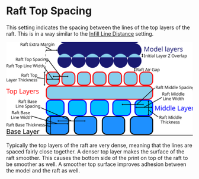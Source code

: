 Raft Top Spacing
====
This setting indicates the spacing between the lines of the top layers of the raft. This is in a way similar to the [Infill Line Distance](infill_line_distance.md) setting.

![Dimensions related to the raft](images/raft_dimensions.svg)

Typically the top layers of the raft are very dense, meaning that the lines are spaced fairly close together. A denser top layer makes the surface of the raft smoother. This causes the bottom side of the print on top of the raft to be smoother as well. A smoother top surface improves adhesion between the model and the raft as well.